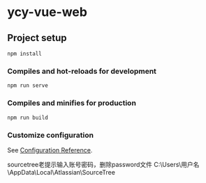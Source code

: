 # ycy-vue-web

## Project setup
```
npm install
```

### Compiles and hot-reloads for development
```
npm run serve
```

### Compiles and minifies for production
```
npm run build
```

### Customize configuration
See [Configuration Reference](https://cli.vuejs.org/config/).


sourcetree老提示输入账号密码，删除password文件
C:\Users\用户名\AppData\Local\Atlassian\SourceTree

